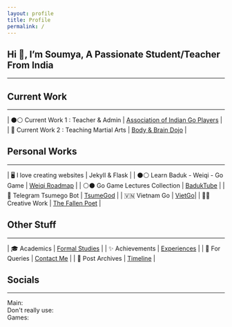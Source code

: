 ```yaml
---
layout: profile
title: Profile
permalink: /
---
```


## Hi 👋, I’m Soumya, A Passionate Student/Teacher From India
---

## Current Work
---

| ⚫⚪ Current Work 1 : Teacher & Admin | [Association of Indian Go Players](https://aigp.org.in/) |
| 🥋 Current Work 2 : Teaching Martial Arts | [Body & Brain Dojo](/project/B&B-Dojo) |

## Personal Works
---

| 🖥️ I love creating websites | Jekyll & Flask |
| ⚫⚪ Learn Baduk - Weiqi - Go Game | [Weiqi Roadmap](https://weiqi.soumyak4.in/) |
| ⚪⚫ Go Game Lectures Collection | [BadukTube](https://baduktube.soumyak4.in/) |
| 🤖 Telegram Tsumego Bot | [TsumeGod](https://tsumegod.soumyak4.in/) |
| 🇻🇳 Vietnam Go | [VietGo](https://viet-go.soumyak4.in/)|
| ✍🏽 Creative Work | [The Fallen Poet](/Artist) |

## Other Stuff
---

| 🎓 Academics | [Formal Studies](/Academics) |
| ✨ Achievements | [Experiences](/Experiences) |
| 💬 For Queries | [Contact Me](https://t.me/soumyak4) |
| 📮 Post Archives | [Timeline](/Timeline) |

## Socials
---
Main: 
<a href="https://github.com/SoumyaK4" target="_blank" class="fab fa-github"></a>
<a href="https://youtube.com/@SoumyaK4" target="_blank" class="fab fa-youtube"></a>
<a href="https://instagram.com/SoumyaK4" target="_blank" class="fab fa-instagram"></a>
<a href="https://twitch.tv/SoumyaK4" target="_blank" class="fab fa-twitch"></a>
<a href="https://t.me/SoumyaK4" target="_blank" class="fab fa-telegram"></a>
<a href="https://en.wikipedia.org/wiki/User:SoumyaK4" target="_blank" class="fab fa-wikipedia-w"></a>
<br>
Don't really use: 
<a rel="me" href="https://mastodon.social/@SoumyaK4" target="_blank" class="fab fa-mastodon"></a>
<a href="https://bsky.app/profile/soumyak4.bsky.social" target="_blank" class="fab fa-bluesky"></a>
<a href="https://www.linkedin.com/in/soumyak4/" target="_blank" class="fab fa-linkedin"></a>
<a href="https://www.tumblr.com/soumyak4" target="_blank" class="fab fa-tumblr"></a>
<a href="https://www.reddit.com/user/SoumyaK4/" target="_blank" class="fab fa-reddit"></a>
<a href="https://in.pinterest.com/SoumyaK4/" target="_blank" class="fab fa-pinterest"></a>
<a href="https://www.threads.net/@soumyak4" target="_blank" class="fab fa-threads"></a>
<a href="https://x.com/SoumyaK4_" target="_blank" class="fab fa-twitter"></a>
<a href="https://www.facebook.com/SoumyaK4" target="_blank" class="fab fa-facebook"></a>
<br>
Games: 
<a href="https://www.torn.com/profiles.php?XID=2361200" target="_blank" class="fas fa-t"></a>
